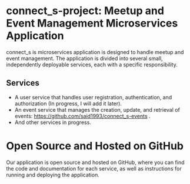 # connect_s-project: Meetup and Event Management Microservices Application

connect_s is microservices application is designed to handle meetup and event management. The application is divided into several small, independently deployable services, each with a specific responsibility.

## Services

- A user service that handles user registration, authentication, and authorization (In progress, I will add it later).
- An event service that manages the creation, update, and retrieval of events: https://github.com/said1993/connect_s-events .
- And other services in progress.

# Open Source and Hosted on GitHub

Our application is open source and hosted on GitHub, where you can find the code and documentation for each service, as well as instructions for running and deploying the application.
